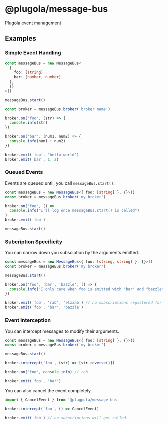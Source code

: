 # @plugola/message-bus

Plugola event management

## Examples

### Simple Event Handling

```typescript
const messageBus = new MessageBus<
  {
    foo: [string]
    bar: [number, number]
  },
  {}
>()

messageBus.start()

const broker = messageBus.broker('broker name')

broker.on('foo', (str) => {
  console.info(str)
})

broker.on('bar', (num1, num2) => {
  console.info(num1 + num2)
})

broker.emit('foo', 'hello world')
broker.emit('bar', 1, 2)
```

### Queued Events

Events are queued until, you call `messageBus.start()`.

```typescript
const messageBus = new MessageBus<{ foo: [string] }, {}>()
const broker = messageBus.broker('my broker')

broker.on('foo', () =>
  console.info("I'll log once messageBus.start() is called")
)
broker.emit('foo')

messageBus.start()
```

### Subcription Specificity

You can narrow down you subsciption by the arguments emitted.

```typescript
const messageBus = new MessageBus<{ foo: [string, string] }, {}>()
const broker = messageBus.broker('my broker')

messageBus.start()

broker.on('foo', 'bar', 'bazzle', () => {
  console.info('I only care when foo is emitted with "bar" and "bazzle"')
})

broker.emit('foo', 'rab', 'elzzab') // no subscriptions registered for this event
broker.emit('foo', 'bar', 'bazzle')
```

### Event Interception

You can intercept messages to modify their arguments.

```typescript
const messageBus = new MessageBus<{ foo: [string] }, {}>()
const broker = messageBus.broker('my broker')

messageBus.start()

broker.intercept('foo', (str) => [str.reverse()])

broker.on('foo', console.info) // rab

broker.emit('foo', 'bar')
```

You can also cancel the event completely.

```typescript
import { CancelEvent } from '@plugpola/message-bus'

broker.intercept('foo', () => CancelEvent)

broker.emit('foo') // no subscriptions will get called
```

